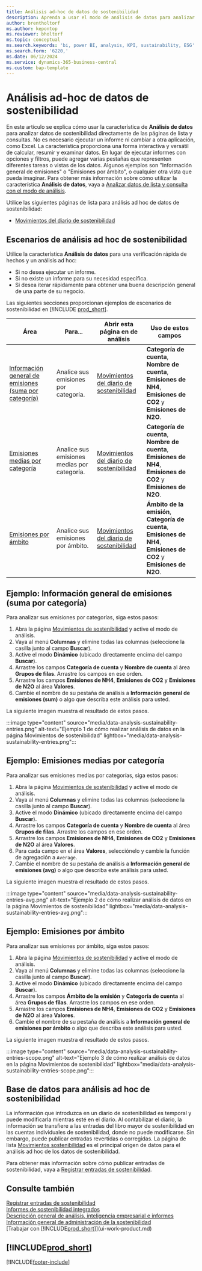 ```yaml
---
title: Análisis ad-hoc de datos de sostenibilidad
description: Aprenda a usar el modo de análisis de datos para analizar datos de sostenibilidad.
author: brentholtorf
ms.author: kepontop
ms.reviewer: bholtorf
ms.topic: conceptual
ms.search.keywords: 'bi, power BI, analysis, KPI, sustainability, ESG'
ms.search.form: '6220,'
ms.date: 06/12/2024
ms.service: dynamics-365-business-central
ms.custom: bap-template
---
```


# <a name="ad-hoc-analysis-of-sustainability-data"></a>Análisis ad-hoc de datos de sostenibilidad

En este artículo se explica cómo usar la característica de **Análisis de datos** para analizar datos de sostenibilidad directamente de las páginas de lista y consultas. No es necesario ejecutar un informe ni cambiar a otra aplicación, como Excel. La característica proporciona una forma interactiva y versátil de calcular, resumir y examinar datos. En lugar de ejecutar informes con opciones y filtros, puede agregar varias pestañas que representen diferentes tareas o vistas de los datos. Algunos ejemplos son "Información general de emisiones" o "Emisiones por ámbito", o cualquier otra vista que pueda imaginar. Para obtener más información sobre cómo utilizar la característica **Análisis de datos**, vaya a [Analizar datos de lista y consulta con el modo de análisis](analysis-mode.md).

Utilice las siguientes páginas de lista para análisis ad hoc de datos de sostenibilidad:

- [Movimientos del diario de sostenibilidad](https://businesscentral.dynamics.com/?page=6220)

## <a name="sustainability-ad-hoc-analysis-scenarios"></a>Escenarios de análisis ad hoc de sostenibilidad

Utilice la característica **Análisis de datos** para una verificación rápida de hechos y un análisis ad hoc:

- Si no desea ejecutar un informe.
- Si no existe un informe para su necesidad específica.
- Si desea iterar rápidamente para obtener una buena descripción general de una parte de su negocio.

Las siguientes secciones proporcionan ejemplos de escenarios de sostenibilidad en [!INCLUDE [prod_short](includes/prod_short.md)].

| Área | Para... | Abrir esta página en de análisis | Uso de estos campos |
| ---- | ----- | ------------------------------- |------------------- |
| [Información general de emisiones (suma por categoría)](#example-emission-overview-sum-by-category) | Analice sus emisiones por categoría. | [Movimientos del diario de sostenibilidad](https://businesscentral.dynamics.com/?page=6220) | **Categoría de cuenta**, **Nombre de cuenta**, **Emisiones de NH4**, **Emisiones de CO2** y **Emisiones de N2O**.|
| [Emisiones medias por categoría](#example-average-emissions-by-category) | Analice sus emisiones medias por categoría. | [Movimientos del diario de sostenibilidad](https://businesscentral.dynamics.com/?page=6220) | **Categoría de cuenta**, **Nombre de cuenta**, **Emisiones de NH4**, **Emisiones de CO2** y **Emisiones de N2O**.|
| [Emisiones por ámbito](#example-emissions-by-scope) | Analice sus emisiones por ámbito. | [Movimientos del diario de sostenibilidad](https://businesscentral.dynamics.com/?page=6220) | **Ámbito de la emisión**, **Categoría de cuenta**, **Emisiones de NH4**, **Emisiones de CO2** y **Emisiones de N2O**.|

## <a name="example-emission-overview-sum-by-category"></a>Ejemplo: Información general de emisiones (suma por categoría)

Para analizar sus emisiones por categorías, siga estos pasos:

1. Abra la página [Movimientos de sostenibilidad](https://businesscentral.dynamics.com/?page=6220) y active el modo de análisis.
1. Vaya al menú **Columnas** y elimine todas las columnas (seleccione la casilla junto al campo **Buscar**).
1. Active el modo **Dinámico** (ubicado directamente encima del campo **Buscar**).
1. Arrastre los campos **Categoría de cuenta** y **Nombre de cuenta** al área **Grupos de filas**. Arrastre los campos en ese orden.
1. Arrastre los campos **Emisiones de NH4**, **Emisiones de CO2** y **Emisiones de N2O** al área **Valores**.
1. Cambie el nombre de su pestaña de análisis a **Información general de emisiones (sum)** o algo que describa este análisis para usted.

La siguiente imagen muestra el resultado de estos pasos.

:::image type="content" source="media/data-analysis-sustainability-entries.png" alt-text="Ejemplo 1 de cómo realizar análisis de datos en la página Movimientos de sostenibilidad" lightbox="media/data-analysis-sustainability-entries.png":::

## <a name="example-average-emissions-by-category"></a>Ejemplo: Emisiones medias por categoría

Para analizar sus emisiones medias por categorías, siga estos pasos:

1. Abra la página [Movimientos de sostenibilidad](https://businesscentral.dynamics.com/?page=6220) y active el modo de análisis.
1. Vaya al menú **Columnas** y elimine todas las columnas (seleccione la casilla junto al campo **Buscar**).
1. Active el modo **Dinámico** (ubicado directamente encima del campo **Buscar**).
1. Arrastre los campos **Categoría de cuenta** y **Nombre de cuenta** al área **Grupos de filas**. Arrastre los campos en ese orden.
1. Arrastre los campos **Emisiones de NH4**, **Emisiones de CO2** y **Emisiones de N2O** al área **Valores**.
1. Para cada campo en el área **Valores**, selecciónelo y cambie la función de agregación a `Average`.
1. Cambie el nombre de su pestaña de análisis a **Información general de emisiones (avg)** o algo que describa este análisis para usted.

La siguiente imagen muestra el resultado de estos pasos.

:::image type="content" source="media/data-analysis-sustainability-entries-avg.png" alt-text="Ejemplo 2 de cómo realizar análisis de datos en la página Movimientos de sostenibilidad" lightbox="media/data-analysis-sustainability-entries-avg.png":::

## <a name="example-emissions-by-scope"></a>Ejemplo: Emisiones por ámbito

Para analizar sus emisiones por ámbito, siga estos pasos:

1. Abra la página [Movimientos de sostenibilidad](https://businesscentral.dynamics.com/?page=6220) y active el modo de análisis.
1. Vaya al menú **Columnas** y elimine todas las columnas (seleccione la casilla junto al campo **Buscar**).
1. Active el modo **Dinámico** (ubicado directamente encima del campo **Buscar**).
1. Arrastre los campos **Ámbito de la emisión** y **Categoría de cuenta** al área **Grupos de filas**. Arrastre los campos en ese orden.
1. Arrastre los campos **Emisiones de NH4**, **Emisiones de CO2** y **Emisiones de N2O** al área **Valores**.
1. Cambie el nombre de su pestaña de análisis a **Información general de emisiones por ámbito** o algo que describa este análisis para usted.

La siguiente imagen muestra el resultado de estos pasos.

:::image type="content" source="media/data-analysis-sustainability-entries-scope.png" alt-text="Ejemplo 3 de cómo realizar análisis de datos en la página Movimientos de sostenibilidad" lightbox="media/data-analysis-sustainability-entries-scope.png":::

## <a name="data-foundation-for-ad-hoc-analysis-on-sustainability"></a>Base de datos para análisis ad hoc de sostenibilidad

La información que introduzca en un diario de sostenibilidad es temporal y puede modificarla mientras esté en el diario. Al contabilizar el diario, la información se transfiere a las entradas del libro mayor de sostenibilidad en las cuentas individuales de sostenibilidad, donde no puede modificarse. Sin embargo, puede publicar entradas revertidas o corregidas. La página de lista [Movimientos sostenibilidad](https://businesscentral.dynamics.com/?page=6220) es el principal origen de datos para el análisis ad hoc de los datos de sostenibilidad.

Para obtener más información sobre cómo publicar entradas de sostenibilidad, vaya a [Registrar entradas de sostenibilidad](finance-sustainability-journal.md).

## <a name="see-also"></a>Consulte también

[Registrar entradas de sostenibilidad](finance-sustainability-journal.md)  
[Informes de sostenibilidad integrados](sustainability-reports.md)   
[Descripción general de análisis, inteligencia empresarial e informes](reports-bi-reporting.md)  
[Información general de administración de la sostenibilidad](finance-manage-sustainability.md)   
[Trabajar con [!INCLUDE[prod_short](includes/prod_short.md)]](ui-work-product.md)  

## [!INCLUDE[prod_short](includes/free_trial_md.md)]  

[!INCLUDE[footer-include](includes/footer-banner.md)]
